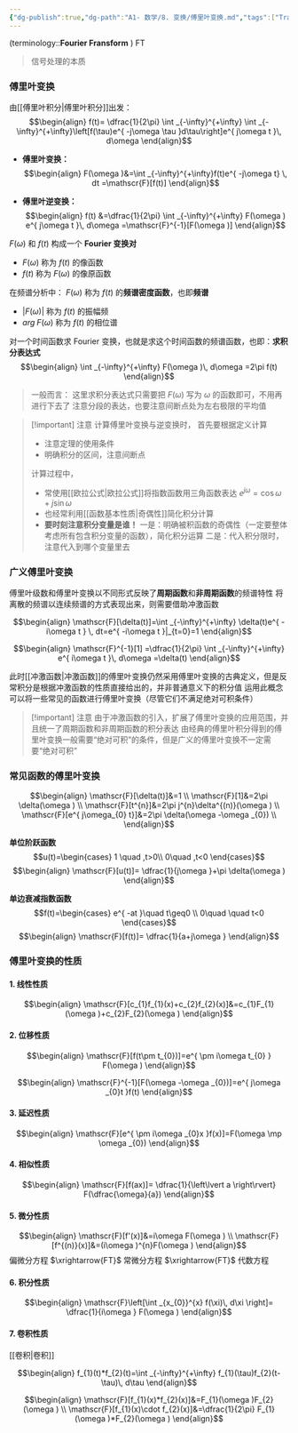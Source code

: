 ```yaml
---
{"dg-publish":true,"dg-path":"A1- 数学/8. 变换/傅里叶变换.md","tags":["Transform"],"permalink":"/A1- 数学/8. 变换/傅里叶变换/","dgPassFrontmatter":true,"noteIcon":"","created":"2024-05-21T17:23:34.830+08:00","updated":"2025-04-14T18:36:05.362+08:00"}
---
```


(terminology::**Fourier Fransform** )  FT  
> 信号处理的本质

### 傅里叶变换 
由[[傅里叶积分\|傅里叶积分]]出发：
$$\begin{align}
f(t)= \dfrac{1}{2\pi} \int _{-\infty}^{+\infty} \int _{-\infty}^{+\infty}\left[f(\tau)e^{ -j\omega \tau }d\tau\right]e^{ j\omega t }\, d\omega  
\end{align}$$


- **傅里叶变换：**
$$\begin{align}
F(\omega )&=\int _{-\infty}^{+\infty}f(t)e^{ -j\omega t} \, dt =\mathscr{F}[f(t)]
\end{align}$$

- **傅里叶逆变换：**
$$\begin{align}
f(t) &=\dfrac{1}{2\pi} \int _{-\infty}^{+\infty} F(\omega ) e^{ j\omega t }\, d\omega =\mathscr{F}^{-1}[F(\omega )]
\end{align}$$

$F(\omega)$ 和 $f(t)$ 构成一个 **Fourier 变换对**
-  $F(\omega)$ 称为 $f(t)$ 的像函数
-  $f(t)$ 称为 $F(\omega)$ 的像原函数

在频谱分析中：
$F(\omega)$ 称为 $f(t)$ 的**频谱密度函数**，也即**频谱**
-  $\left\lvert  F(\omega) \right\rvert$ 称为 $f(t)$ 的振幅频
- $arg\; F(\omega)$ 称为 $f(t)$ 的相位谱  


对一个时间函数求 Fourier 变换，也就是求这个时间函数的频谱函数，也即：**求积分表达式**
$$\begin{align}
\int _{-\infty}^{+\infty} F(\omega )\, d\omega =2\pi f(t)
\end{align}$$


> 一般而言：
> 这里求积分表达式只需要把 $F(\omega)$ 写为 $\omega$ 的函数即可，不用再进行下去了
> 注意分段的表达，也要注意间断点处为左右极限的平均值


>[!important] 注意
>计算傅里叶变换与逆变换时，
>首先要根据定义计算
>- 注意定理的使用条件
>- 明确积分的区间，注意间断点
> 
>计算过程中，
>- 常使用[[欧拉公式\|欧拉公式]]将指数函数用三角函数表达
>	$e^{ j\omega }=\cos \omega+j\sin \omega$
>- 也经常利用[[函数基本性质\|奇偶性]]简化积分计算
>- **要时刻注意积分变量是谁！**
>	一是：明确被积函数的奇偶性（一定要整体考虑所有包含积分变量的函数），简化积分运算
>	二是：代入积分限时，注意代入到哪个变量里去


### 广义傅里叶变换
傅里叶级数和傅里叶变换以不同形式反映了**周期函数**和**非周期函数**的频谱特性
将离散的频谱以连续频谱的方式表现出来，则需要借助冲激函数


$$\begin{align}
\mathscr{F}[\delta(t)]=\int _{-\infty}^{+\infty} \delta(t)e^{ -i\omega t } \, dt=e^{ -i\omega t }|_{t=0}=1 
\end{align}$$

$$\begin{align}
\mathscr{F}^{-1}[1] =\dfrac{1}{2\pi} \int _{-\infty}^{+\infty}  e^{ i\omega t }\, d\omega =\delta(t)
\end{align}$$

此时[[冲激函数\|冲激函数]]的傅里叶变换仍然采用傅里叶变换的古典定义，但是反常积分是根据冲激函数的性质直接给出的，并非普通意义下的积分值
运用此概念可以将一些常见的函数进行傅里叶变换（尽管它们不满足绝对可积条件）

>[!important] 注意
>由于冲激函数的引入，扩展了傅里叶变换的应用范围，并且统一了周期函数和非周期函数的积分表达
>由经典的傅里叶积分得到的傅里叶变换一般需要“绝对可积”的条件，但是广义的傅里叶变换不一定需要“绝对可积”


### 常见函数的傅里叶变换

$$\begin{align}
\mathscr{F}[\delta(t)]&=1 \\
\mathscr{F}[1]&=2\pi \delta(\omega ) \\
\mathscr{F}[t^{n}]&=2\pi j^{n}\delta^{(n)}(\omega )  \\
\mathscr{F}[e^{ j\omega_{0} t}]&=2\pi \delta(\omega -\omega _{0}) \\
\end{align}$$


**单位阶跃函数**
$$u(t)=\begin{cases}
1 \quad ,t>0\\
0\quad ,t<0
\end{cases}$$
$$\begin{align}
\mathscr{F}[u(t)]= \dfrac{1}{j\omega }+\pi \delta(\omega )
\end{align}$$

**单边衰减指数函数**
$$f(t)=\begin{cases}
e^{ -at }\quad t\geq0 \\
0\quad \quad t<0
\end{cases}$$
$$\begin{align}
\mathscr{F}[f(t)]= \dfrac{1}{a+j\omega }
\end{align}$$

### 傅里叶变换的性质
#### 1. 线性性质
$$\begin{align}
\mathscr{F}[c_{1}f_{1}(x)+c_{2}f_{2}(x)]&=c_{1}F_{1}(\omega )+c_{2}F_{2}(\omega )
\end{align}$$

#### 2. 位移性质
$$\begin{align}
\mathscr{F}[f(t\pm t_{0})]=e^{ \pm i\omega t_{0} } F(\omega )
\end{align}$$

$$\begin{align}
\mathscr{F}^{-1}[F(\omega -\omega _{0})]=e^{ j\omega _{0}t }f(t)
\end{align}$$

#### 3. 延迟性质
$$\begin{align}
\mathscr{F}[e^{ \pm i\omega _{0}x }f(x)]=F(\omega \mp \omega _{0})
\end{align}$$

#### 4. 相似性质
$$\begin{align}
\mathscr{F}[f(ax)]= \dfrac{1}{\left\lvert  a \right\rvert} F(\dfrac{\omega}{a})
\end{align}$$

#### 5. 微分性质
$$\begin{align}
\mathscr{F}[f'(x)]&=i\omega  F(\omega ) \\
\mathscr{F}[f^{(n)}(x)]&=(i\omega )^{n}F(\omega )
\end{align}$$
偏微分方程 $\xrightarrow{FT}$ 常微分方程 $\xrightarrow{FT}$ 代数方程

#### 6. 积分性质
$$\begin{align}
\mathscr{F}\left[\int _{x_{0}}^{x} f(\xi)\, d\xi \right]= \dfrac{1}{i\omega } F(\omega )
\end{align}$$

#### 7. 卷积性质
[[卷积\|卷积]]

$$\begin{align}
f_{1}(t)*f_{2}(t)=\int _{-\infty}^{+\infty} f_{1}(\tau)f_{2}(t-\tau)\, d\tau
\end{align}$$

$$\begin{align}
\mathscr{F}[f_{1}(x)*f_{2}(x)]&=F_{1}(\omega )F_{2}(\omega ) \\
\mathscr{F}[f_{1}(x)\cdot f_{2}(x)]&=\dfrac{1}{2\pi} F_{1}(\omega )*F_{2}(\omega )
\end{align}$$



